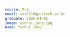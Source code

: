 ```yaml
---
course: M.S.
email: uni5510@postech.ac.kr
graduate: 2025-01-01
image: yunhui-jang.jpg
name: Yunhui Jang
---
```


